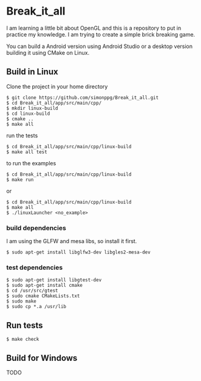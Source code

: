 # Break_it_all
I am learning a little bit about OpenGL and this is a repository to put in practice my knowledge.
I am trying to create a simple brick breaking game.

You can build a Android version using Android Studio or a desktop version building it using CMake on Linux.

## Build in Linux
Clone the project in your home directory

```console
$ git clone https://github.com/simonppg/Break_it_all.git
$ cd Break_it_all/app/src/main/cpp/
$ mkdir linux-build
$ cd linux-build
$ cmake ..
$ make all
```
run the tests
```console
$ cd Break_it_all/app/src/main/cpp/linux-build
$ make all test
```

to run the examples
```console
$ cd Break_it_all/app/src/main/cpp/linux-build
$ make run
```

or

```console
$ cd Break_it_all/app/src/main/cpp/linux-build
$ make all
$ ./linuxLauncher <no_example>
```

### build dependencies
I am using the GLFW and mesa libs, so install it first.
```console
$ sudo apt-get install libglfw3-dev libgles2-mesa-dev
```
### test dependencies
```console
$ sudo apt-get install libgtest-dev
$ sudo apt-get install cmake
$ cd /usr/src/gtest
$ sudo cmake CMakeLists.txt
$ sudo make
$ sudo cp *.a /usr/lib
```

## Run tests
```console
$ make check
```

## Build for Windows
TODO
